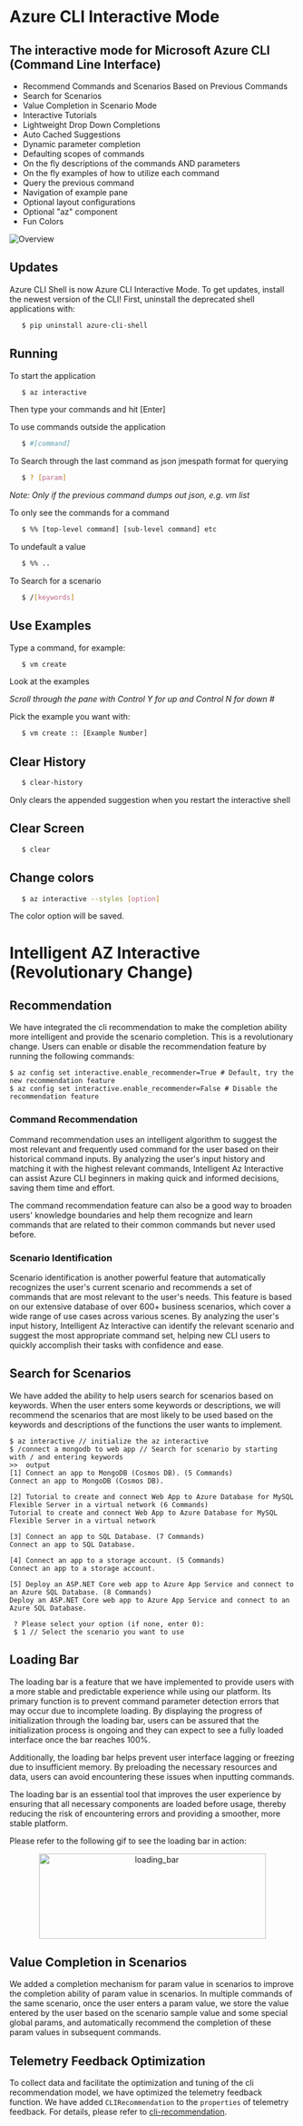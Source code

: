 # Azure CLI Interactive Mode

## The interactive mode for Microsoft Azure CLI (Command Line Interface)

- Recommend Commands and Scenarios Based on Previous Commands
- Search for Scenarios
- Value Completion in Scenario Mode
- Interactive Tutorials
- Lightweight Drop Down Completions 
- Auto Cached Suggestions 
- Dynamic parameter completion 
- Defaulting scopes of commands
- On the fly descriptions of the commands AND parameters 
- On the fly examples of how to utilize each command 
- Query the previous command
- Navigation of example pane 
- Optional layout configurations 
- Optional "az" component 
- Fun Colors 

![Overview](docs/shell.gif)


## Updates

Azure CLI Shell is now Azure CLI Interactive Mode. To get updates, install the newest version of the CLI! First, uninstall the deprecated shell applications with:

```bash
   $ pip uninstall azure-cli-shell
```

## Running

To start the application

```bash
   $ az interactive
```

Then type your commands and hit [Enter]

To use commands outside the application

```bash
   $ #[command]
```

To Search through the last command as json
jmespath format for querying

```bash
   $ ? [param]
```

*Note: Only if the previous command dumps out json, e.g. vm list*

To only see the commands for a command

```bash
   $ %% [top-level command] [sub-level command] etc
```

To undefault a value

```bash
   $ %% ..
```

To Search for a scenario

```bash
   $ /[keywords]
```

## Use Examples

Type a command, for example:

```bash
   $ vm create
```

Look at the examples

*Scroll through the pane with Control Y for up and Control N for down #*

Pick the example you want with:

```bash
   $ vm create :: [Example Number]
```

## Clear History

```bash
   $ clear-history
```

Only clears the appended suggestion when you restart the interactive shell


## Clear Screen

```bash
   $ clear
```


## Change colors

```bash
   $ az interactive --styles [option]
```

The color option will be saved.

# Intelligent AZ Interactive (Revolutionary Change)
## Recommendation

We have integrated the cli recommendation to make the completion ability more intelligent and provide the scenario completion. This is a revolutionary change. Users can enable or disable the recommendation feature by running the following commands:

```
$ az config set interactive.enable_recommender=True # Default, try the new recommendation feature
$ az config set interactive.enable_recommender=False # Disable the recommendation feature
```

### Command Recommendation

Command recommendation uses an intelligent algorithm to suggest the most relevant and frequently used command for the user based on their historical command inputs. By analyzing the user's input history and matching it with the highest relevant commands, Intelligent Az Interactive can assist Azure CLI beginners in making quick and informed decisions, saving them time and effort.

The command recommendation feature can also be a good way to broaden users' knowledge boundaries and help them recognize and learn commands that are related to their common commands but never used before.

### Scenario Identification

Scenario identification is another powerful feature that automatically recognizes the user's current scenario and recommends a set of commands that are most relevant to the user's needs. This feature is based on our extensive database of over 600+ business scenarios, which cover a wide range of use cases across various scenes. By analyzing the user's input history, Intelligent Az Interactive can identify the relevant scenario and suggest the most appropriate command set, helping new CLI users to quickly accomplish their tasks with confidence and ease.

## Search for Scenarios

We have added the ability to help users search for scenarios based on keywords. When the user enters some keywords or descriptions, we will recommend the scenarios that are most likely to be used based on the keywords and descriptions of the functions the user wants to implement.

```
$ az interactive // initialize the az interactive
$ /connect a mongodb to web app // Search for scenario by starting with / and entering keywords
>>  output
[1] Connect an app to MongoDB (Cosmos DB). (5 Commands)
Connect an app to MongoDB (Cosmos DB).

[2] Tutorial to create and connect Web App to Azure Database for MySQL Flexible Server in a virtual network (6 Commands)
Tutorial to create and connect Web App to Azure Database for MySQL Flexible Server in a virtual network

[3] Connect an app to SQL Database. (7 Commands)
Connect an app to SQL Database.

[4] Connect an app to a storage account. (5 Commands)
Connect an app to a storage account.

[5] Deploy an ASP.NET Core web app to Azure App Service and connect to an Azure SQL Database. (8 Commands)
Deploy an ASP.NET Core web app to Azure App Service and connect to an Azure SQL Database.

 ? Please select your option (if none, enter 0):
 $ 1 // Select the scenario you want to use
```

## Loading Bar

The loading bar is a feature that we have implemented to provide users with a more stable and predictable experience while using our platform. Its primary function is to prevent command parameter detection errors that may occur due to incomplete loading. By displaying the progress of initialization through the loading bar, users can be assured that the initialization process is ongoing and they can expect to see a fully loaded interface once the bar reaches 100%.

Additionally, the loading bar helps prevent user interface lagging or freezing due to insufficient memory. By preloading the necessary resources and data, users can avoid encountering these issues when inputting commands.

The loading bar is an essential tool that improves the user experience by ensuring that all necessary components are loaded before usage, thereby reducing the risk of encountering errors and providing a smoother, more stable platform.

Please refer to the following gif to see the loading bar in action:

<div  align="center">    
<img src="docs/loading_bar.gif" width = "400" height = "150" alt="loading_bar" align=center>
</div>


## Value Completion in Scenarios

We added a completion mechanism for param value in scenarios to improve the completion ability of param value in
scenarios. In multiple commands of the same scenario, once the user enters a param value, we store the value entered by
the user based on the scenario sample value and some special global params, and automatically recommend the completion
of these param values in subsequent commands.

## Telemetry Feedback Optimization

To collect data and facilitate the optimization and tuning of the cli recommendation model, we have optimized the
telemetry feedback function. We have added `CLIRecommendation` to the `properties` of telemetry feedback. For details,
please refer
to [cli-recommendation](https://github.com/hackathon-cli-recommendation/cli-recommendation/blob/master/Docs/feedback_design.md).
